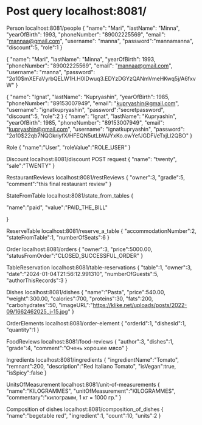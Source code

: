 # Post query localhost:8081/

Person
localhost:8081/people
{
"name": "Mari",
"lastName": "Minna",
"yearOfBirth": 1993,
"phoneNumber": "89002225569",
"email": "mannaa@gmail.com",
"username": "manna",
"password":"mannamanna",
"discount":5,
"role":1
}

{
"name": "Mari",
"lastName": "Minna",
"yearOfBirth": 1993,
"phoneNumber": "89002225569",
"email": "mannaa@gmail.com",
"username": "manna",
"password": "$2a$10$mXEFaVyrbQELW1H.H0IDwuq3.EDYzDGYzQANmVmeHKwq5j/A6fxvW"
}

{
"name": "Ignat",
"lastName": "Kupryashin",
"yearOfBirth": 1985,
"phoneNumber": "89153007949",
"email": "kupryashin@gmail.com",
"username": "ignatkupryashin",
"password":"secretpassword",
"discount":5,
"role":2
}
{
"name": "Ignat",
"lastName": "Kupryashin",
"yearOfBirth": 1985,
"phoneNumber": "89153007949",
"email": "kupryashin@gmail.com",
"username": "ignatkupryashin",
"password": "$2a$10$22qb7NQGkriyfX/HFEQN5utLbWJYxKo.owYefJGDFi/eTxjLl2QBO"
}


Role
{
"name":"User",
"roleValue":"ROLE_USER"
}

Discount
localhost:8081/discount
POST request
{
"name": "twenty",
"sale":"TWENTY"
}

RestaurantReviews
localhost:8081/restReviews
{
"owner":3,
"gradle":5,
"comment":"this final restaurant review"
}

StateFromTable
localhost:8081/state_from_tables
{

"name":"paid",
"value":"PAID_THE_BILL"

}

ReserveTable
localhost:8081/reserve_a_table
{
"accommodationNumber":2,
"stateFromTable":1,
"numberOfSeats":6
}

Order
localhost:8081/orders
{
"owner":3,
"price":5000.00,
"statusFromOrder":"CLOSED_SUCCESSFUL_ORDER"
}

TableReservation
localhost:8081/table-reservations
{
"table":1,
"owner":3,
"date":"2024-01-04T21:56:12.991310",
"numberOfGuests":5,
"authorThisRecords":3
}

Dishes
localhost:8081/dishes
{
"name":"Pasta",
"price":540.00,
"weight":300.00,
"calories":700,
"proteins":30,
"fats":200,
"carbohydrates":50,
"imageURL":"https://klike.net/uploads/posts/2022-09/1662462025_j-15.jpg"
}

OrderElements
localhost:8081/order-element
{
"orderId":1,
"dishesId":1,
"quantity":1
}

FoodReviews
localhost:8081/food-reviews
{
"author":3,
"dishes":1,
"grade":4,
"comment":"Очень хорошее мясо"
}

Ingredients
localhost:8081/ingredients
{
"ingredientName":"Tomato",
"remnant":200,
"description":"Red Italiano Tomato",
"isVegan":true,
"isSpicy":false
}

UnitsOfMeasurement
localhost:8081/unit-of-measurements
{
"name":"KILOGRAMMES",
"unitOfMeasurement":"KILOGRAMMES",
"commentary":"килограмм, 1 кг = 1000 гр."
}

Composition of dishes
localhost:8081/composition_of_dishes
{
"name":"begetable red",
"ingredient":1,
"count":10,
"units":2
}